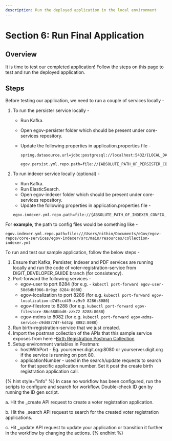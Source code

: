 ```yaml
---
description: Run the deployed application in the local environment
---
```


# Section 6: Run Final Application

## Overview

It is time to test our completed application! Follow the steps on this page to test and run the deployed application.

## Steps

Before testing our application, we need to run a couple of services locally -

1. To run the persister service locally -&#x20;
   * &#x20;Run Kafka.
   * Open egov-persister folder which should be present under core-services repository.
   *   Update the following properties in application.properties file -&#x20;

       ```
       spring.datasource.url=jdbc:postgresql://localhost:5432/{LOCAL_DATABASE_NAME}

       egov.persist.yml.repo.path=file://{ABSOLUTE_PATH_OF_PERSISTER_CONFIG_FILE}
       ```
2.  To run indexer service locally (optional) -&#x20;

    * Run Kafka.
    * Run ElasticSearch.
    * Open egov-indexer folder which should be present under core-services repository.
    * Update the following properties in application.properties file -

    ```
    egov.indexer.yml.repo.path=file://{ABSOLUTE_PATH_OF_INDEXER_CONFIG_FILE}
    ```

For **example**, the path to config files would be something like -&#x20;

```
egov.indexer.yml.repo.path=file:///Users/nithin/Documents/eGov/egov-repos/core-services/egov-indexer/src/main/resources/collection-indexer.yml
```

To run and test our sample application, follow the below steps -

1. Ensure that Kafka, Persister, Indexer and PDF services are running locally and run the code of voter-registration-service from DIGIT\_DEVELOPER\_GUIDE branch (for consistency).
2. Port-forward the following services -
   * egov-user to port 8284 (for e.g. - `kubectl port-forward egov-user-58d6dbf966-8r9gz 8284:8080`)
   * egov-localization to port 8286 (for e.g. `kubectl port-forward egov-localization-d7d5ccd49-xz9s9 8286:8080`)
   * egov-filestore to 8288 (for e.g. `kubectl port-forward egov-filestore-86c688bbd6-zzk72 8288:8080`)
   * egov-mdms to 8082 (for e.g. `kubectl port-forward egov-mdms-service-c9d4877d7-kd4zp 8082:8080`)
3. Run birth-registration-service that we just created.
4. Import the postman collection of the APIs that this sample service exposes from here -[Birth Registration Postman Collection](https://www.getpostman.com/collections/3084ba7dea58547bf07e)
5. Setup environment variables in Postman:
   * hostWithPort - Eg. yourserver.digit.org:8080 or yourserver.digit.org if the service is running on port 80.&#x20;
   * applicationNumber - used in the search/update requests to search for that specific application number. Set it post the create birth registration application call.&#x20;

{% hint style="info" %}
In case no workflow has been configured, run the scripts to configure and search for workflow. Double-check ID gen by running the ID gen script.

a. Hit the \_create API request to create a voter registration application.

b. Hit the \_search API request to search for the created voter registration applications.

c. Hit \_update API request to update your application or transition it further in the workflow by changing the actions.
{% endhint %}

